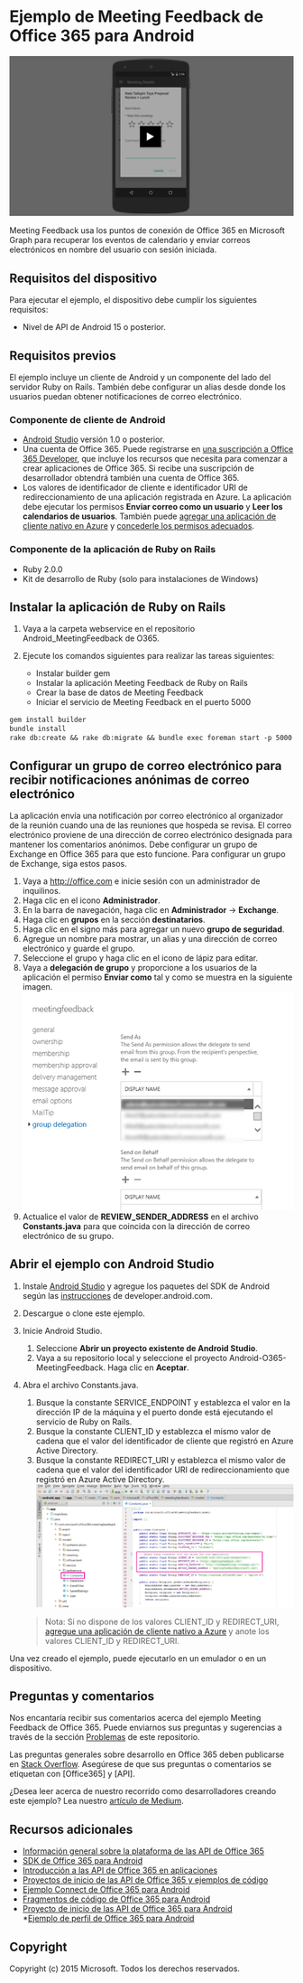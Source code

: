 # Ejemplo de Meeting Feedback de Office 365 para Android

[![Ejemplo Meeting Feedback para Android](../readme-images/O365-Android-MeetingFeedback-video_play_icon.png)](http://youtu.be/VXdEtKIPxi8 "Haga clic para ver el ejemplo en funcionamiento")

Meeting Feedback usa los puntos de conexión de Office 365 en Microsoft Graph para recuperar los eventos de calendario y enviar correos electrónicos en nombre del usuario con sesión iniciada.

## Requisitos del dispositivo

Para ejecutar el ejemplo, el dispositivo debe cumplir los siguientes requisitos:

* Nivel de API de Android 15 o posterior.
 
## Requisitos previos

El ejemplo incluye un cliente de Android y un componente del lado del servidor Ruby on Rails. También debe configurar un alias desde donde los usuarios puedan obtener notificaciones de correo electrónico.

### Componente de cliente de Android

* [Android Studio](http://developer.android.com/sdk/index.html) versión 1.0 o posterior.
* Una cuenta de Office 365. Puede registrarse en [una suscripción a Office 365 Developer](http://aka.ms/o365-android-connect-signup), que incluye los recursos que necesita para comenzar a crear aplicaciones de Office 365. Si recibe una suscripción de desarrollador obtendrá también una cuenta de Office 365. 
* Los valores de identificador de cliente e identificador URI de redireccionamiento de una aplicación registrada en Azure. La aplicación debe ejecutar los permisos **Enviar correo como un usuario** y **Leer los calendarios de usuarios**. También puede [agregar una aplicación de cliente nativo en Azure](https://msdn.microsoft.com/office/office365/HowTo/add-common-consent-manually#bk_RegisterNativeApp) y [concederle los permisos adecuados](https://github.com/OfficeDev/O365-Android-MeetingFeedback/wiki/Grant-permissions-to-the-application-in-Azure).

### Componente de la aplicación de Ruby on Rails

* Ruby 2.0.0
* Kit de desarrollo de Ruby (solo para instalaciones de Windows)

## Instalar la aplicación de Ruby on Rails

1. Vaya a la carpeta webservice en el repositorio Android\_MeetingFeedback de O365.
2. Ejecute los comandos siguientes para realizar las tareas siguientes:

	* Instalar builder gem
	* Instalar la aplicación Meeting Feedback de Ruby on Rails
	* Crear la base de datos de Meeting Feedback
	* Iniciar el servicio de Meeting Feedback en el puerto 5000

```
gem install builder
bundle install
rake db:create && rake db:migrate && bundle exec foreman start -p 5000
```

## Configurar un grupo de correo electrónico para recibir notificaciones anónimas de correo electrónico

La aplicación envía una notificación por correo electrónico al organizador de la reunión cuando una de las reuniones que hospeda se revisa. El correo electrónico proviene de una dirección de correo electrónico designada para mantener los comentarios anónimos. Debe configurar un grupo de Exchange en Office 365 para que esto funcione. Para configurar un grupo de Exchange, siga estos pasos.

1. Vaya a http://office.com e inicie sesión con un administrador de inquilinos.
2. Haga clic en el icono **Administrador**.
3. En la barra de navegación, haga clic en **Administrador** -> **Exchange**.
4. Haga clic en **grupos** en la sección **destinatarios**.
5. Haga clic en el signo más para agregar un nuevo **grupo de seguridad**.
6. Agregue un nombre para mostrar, un alias y una dirección de correo electrónico y guarde el grupo.
7. Seleccione el grupo y haga clic en el icono de lápiz para editar.
8. Vaya a **delegación de grupo** y proporcione a los usuarios de la aplicación el permiso **Enviar como** tal y como se muestra en la siguiente imagen. ![Ejemplo Meeting Feedback de Office 365](../readme-images/O365-Android-MeetingFeedback-SendAs.png "Permiso Enviar como en un grupo de Exchange")
9. Actualice el valor de **REVIEW\_SENDER\_ADDRESS** en el archivo **Constants.java** para que coincida con la dirección de correo electrónico de su grupo.
 

## Abrir el ejemplo con Android Studio

1. Instale [Android Studio](http://developer.android.com/tools/studio/index.html#install-updates) y agregue los paquetes del SDK de Android según las [instrucciones](http://developer.android.com/sdk/installing/adding-packages.html) de developer.android.com.
2. Descargue o clone este ejemplo.
3. Inicie Android Studio.
	1. Seleccione **Abrir un proyecto existente de Android Studio**.
	2. Vaya a su repositorio local y seleccione el proyecto Android-O365-MeetingFeedback. Haga clic en **Aceptar**.
4. Abra el archivo Constants.java.
	1. Busque la constante SERVICE\_ENDPOINT y establezca el valor en la dirección IP de la máquina y el puerto donde está ejecutando el servicio de Ruby on Rails.
	2. Busque la constante CLIENT\_ID y establezca el mismo valor de cadena que el valor del identificador de cliente que registró en Azure Active Directory.
	3. Busque la constante REDIRECT\_URI y establezca el mismo valor de cadena que el valor del identificador URI de redireccionamiento que registró en Azure Active Directory. ![Ejemplo Meeting Feedback de Office 365](../readme-images/O365-Android-MeetingFeedback-Constants.png "Valores de identificador de cliente y de identificador URI de redireccionamiento en el archivo Constants")

    > Nota: Si no dispone de los valores CLIENT\_ID y REDIRECT\_URI, [agregue una aplicación de cliente nativo a Azure](https://msdn.microsoft.com/office/office365/HowTo/add-common-consent-manually#bk_RegisterNativeApp) y anote los valores CLIENT\_ID y REDIRECT\_URI.

Una vez creado el ejemplo, puede ejecutarlo en un emulador o en un dispositivo.

## Preguntas y comentarios

Nos encantaría recibir sus comentarios acerca del ejemplo Meeting Feedback de Office 365. Puede enviarnos sus preguntas y sugerencias a través de la sección [Problemas](https://github.com/OfficeDev/O365-Android-Connect/issues) de este repositorio.

Las preguntas generales sobre desarrollo en Office 365 deben publicarse en [Stack Overflow](http://stackoverflow.com/questions/tagged/Office365+API). Asegúrese de que sus preguntas o comentarios se etiquetan con [Office365] y [API].

¿Desea leer acerca de nuestro recorrido como desarrolladores creando este ejemplo? Lea nuestro [artículo de Medium](https://medium.com/p/572432b96089).

## Recursos adicionales

* [Información general sobre la plataforma de las API de Office 365](https://msdn.microsoft.com/office/office365/howto/platform-development-overview)  
* [SDK de Office 365 para Android](https://github.com/OfficeDev/Office-365-SDK-for-Android)  
* [Introducción a las API de Office 365 en aplicaciones](https://msdn.microsoft.com/office/office365/howto/getting-started-Office-365-APIs)  
* [Proyectos de inicio de las API de Office 365 y ejemplos de código](https://msdn.microsoft.com/office/office365/howto/starter-projects-and-code-samples)  
* [Ejemplo Connect de Office 365 para Android](https://github.com/OfficeDev/O365-Android-Connect)  
* [Fragmentos de código de Office 365 para Android](https://github.com/OfficeDev/O365-Android-Snippets)  
* [Proyecto de inicio de las API de Office 365 para Android](https://github.com/OfficeDev/O365-Android-Start)  
*[Ejemplo de perfil de Office 365 para Android](https://github.com/OfficeDev/O365-Android-Profile)  


## Copyright
Copyright (c) 2015 Microsoft. Todos los derechos reservados.
